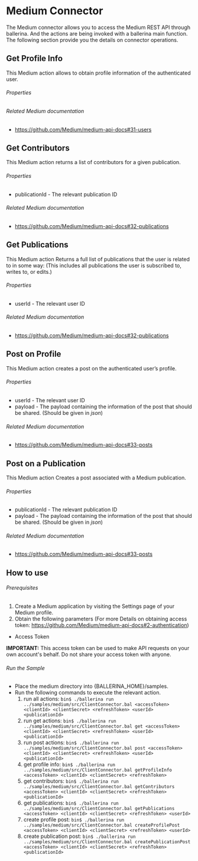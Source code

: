 # Medium Connector
  The Medium connector allows you to access the Medium REST API through ballerina. And the actions are being invoked
  with a ballerina main function. The following section provide you the details on connector operations.

## Get Profile Info
  This Medium action allows to obtain profile information of the authenticated user.

###### Properties

###### Related Medium documentation
  * <https://github.com/Medium/medium-api-docs#31-users>

## Get Contributors
 This Medium action returns a list of contributors for a given publication.

###### Properties
  * publicationId - The relevant publication ID

###### Related Medium documentation
  * <https://github.com/Medium/medium-api-docs#32-publications>

## Get Publications
  This Medium action Returns a full list of publications that the user is related to in some way: (This includes all publications the user is subscribed to, writes to, or edits.)

###### Properties
  * userId - The relevant user ID

###### Related Medium documentation
  * <https://github.com/Medium/medium-api-docs#32-publications>

## Post on Profile
 This Medium action creates a post on the authenticated user’s profile.

###### Properties
  * userId - The relevant user ID
  * payload - The payload containing the information of the post that should be shared. (Should be given in _json_)

###### Related Medium documentation
  * <https://github.com/Medium/medium-api-docs#33-posts>

## Post on a Publication
  This Medium action Creates a post associated with a Medium publication.

###### Properties
  * publicationId - The relevant publication ID
  * payload - The payload containing the information of the post that should be shared. (Should be given in _json_)

###### Related Medium documentation
  * <https://github.com/Medium/medium-api-docs#33-posts>

## How to use

###### Prerequisites
1. Create a Medium application by visiting the Settings page of your Medium profile.
2. Obtain the following parameters  (For more Details on obtaining access token: <https://github.com/Medium/medium-api-docs#2-authentication>)
  * Access Token

   **IMPORTANT:** This access token can be used to make API requests on your own account's behalf. Do not share your access token with anyone.

###### Run the Sample
- Place the medium directory into {BALLERINA_HOME}/samples.
- Run the following commands to execute the relevant action.
  1. run all actions:
  `bin$ ./ballerina run ../samples/medium/src/ClientConnector.bal <accessToken> <clientId> <clientSecret> <refreshToken> <userId> <publicationId>`
  2. run get actions:
  `bin$ ./ballerina run ../samples/medium/src/ClientConnector.bal get <accessToken> <clientId> <clientSecret> <refreshToken> <userId> <publicationId>`
  3. run post actions:
  `bin$ ./ballerina run ../samples/medium/src/ClientConnector.bal post <accessToken> <clientId> <clientSecret> <refreshToken> <userId> <publicationId>`
  4. get profile info:
  `bin$ ./ballerina run ../samples/medium/src/ClientConnector.bal getProfileInfo <accessToken> <clientId> <clientSecret> <refreshToken>`
  5. get contributors:
  `bin$ ./ballerina run ../samples/medium/src/ClientConnector.bal getContributors <accessToken> <clientId> <clientSecret> <refreshToken> <publicationId>`
  6. get publications:
  `bin$ ./ballerina run ../samples/medium/src/ClientConnector.bal getPublications <accessToken> <clientId> <clientSecret> <refreshToken> <userId>`
  7. create profile post:
  `bin$ ./ballerina run ../samples/medium/src/ClientConnector.bal createProfilePost <accessToken> <clientId> <clientSecret> <refreshToken> <userId>`
  8. create publication post:
  `bin$ ./ballerina run ../samples/medium/src/ClientConnector.bal createPublicationPost <accessToken> <clientId> <clientSecret> <refreshToken> <publicationId>`